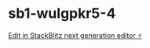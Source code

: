 # sb1-wulgpkr5-4

[Edit in StackBlitz next generation editor ⚡️](https://stackblitz.com/~/github.com/garret1U/sb1-wulgpkr5-4)